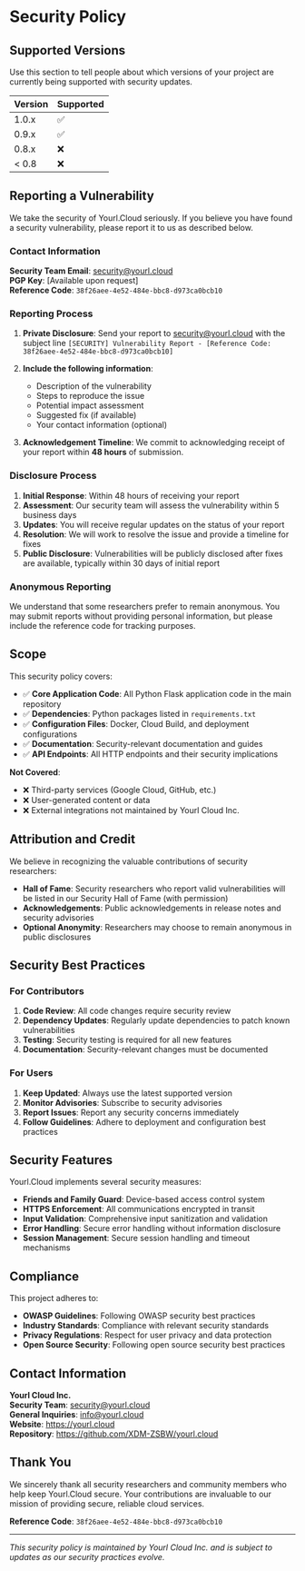 # Security Policy

## Supported Versions

Use this section to tell people about which versions of your project are currently being supported with security updates.

| Version | Supported          |
| ------- | ------------------ |
| 1.0.x   | :white_check_mark: |
| 0.9.x   | :white_check_mark: |
| 0.8.x   | :x:                |
| < 0.8   | :x:                |

## Reporting a Vulnerability

We take the security of Yourl.Cloud seriously. If you believe you have found a security vulnerability, please report it to us as described below.

### Contact Information

**Security Team Email**: security@yourl.cloud  
**PGP Key**: [Available upon request]  
**Reference Code**: `38f26aee-4e52-484e-bbc8-d973ca0bcb10`

### Reporting Process

1. **Private Disclosure**: Send your report to security@yourl.cloud with the subject line `[SECURITY] Vulnerability Report - [Reference Code: 38f26aee-4e52-484e-bbc8-d973ca0bcb10]`

2. **Include the following information**:
   - Description of the vulnerability
   - Steps to reproduce the issue
   - Potential impact assessment
   - Suggested fix (if available)
   - Your contact information (optional)

3. **Acknowledgement Timeline**: We commit to acknowledging receipt of your report within **48 hours** of submission.

### Disclosure Process

1. **Initial Response**: Within 48 hours of receiving your report
2. **Assessment**: Our security team will assess the vulnerability within 5 business days
3. **Updates**: You will receive regular updates on the status of your report
4. **Resolution**: We will work to resolve the issue and provide a timeline for fixes
5. **Public Disclosure**: Vulnerabilities will be publicly disclosed after fixes are available, typically within 30 days of initial report

### Anonymous Reporting

We understand that some researchers prefer to remain anonymous. You may submit reports without providing personal information, but please include the reference code for tracking purposes.

## Scope

This security policy covers:

- ✅ **Core Application Code**: All Python Flask application code in the main repository
- ✅ **Dependencies**: Python packages listed in `requirements.txt`
- ✅ **Configuration Files**: Docker, Cloud Build, and deployment configurations
- ✅ **Documentation**: Security-relevant documentation and guides
- ✅ **API Endpoints**: All HTTP endpoints and their security implications

**Not Covered**:
- ❌ Third-party services (Google Cloud, GitHub, etc.)
- ❌ User-generated content or data
- ❌ External integrations not maintained by Yourl Cloud Inc.

## Attribution and Credit

We believe in recognizing the valuable contributions of security researchers:

- **Hall of Fame**: Security researchers who report valid vulnerabilities will be listed in our Security Hall of Fame (with permission)
- **Acknowledgements**: Public acknowledgements in release notes and security advisories
- **Optional Anonymity**: Researchers may choose to remain anonymous in public disclosures

## Security Best Practices

### For Contributors

1. **Code Review**: All code changes require security review
2. **Dependency Updates**: Regularly update dependencies to patch known vulnerabilities
3. **Testing**: Security testing is required for all new features
4. **Documentation**: Security-relevant changes must be documented

### For Users

1. **Keep Updated**: Always use the latest supported version
2. **Monitor Advisories**: Subscribe to security advisories
3. **Report Issues**: Report any security concerns immediately
4. **Follow Guidelines**: Adhere to deployment and configuration best practices

## Security Features

Yourl.Cloud implements several security measures:

- **Friends and Family Guard**: Device-based access control system
- **HTTPS Enforcement**: All communications encrypted in transit
- **Input Validation**: Comprehensive input sanitization and validation
- **Error Handling**: Secure error handling without information disclosure
- **Session Management**: Secure session handling and timeout mechanisms

## Compliance

This project adheres to:

- **OWASP Guidelines**: Following OWASP security best practices
- **Industry Standards**: Compliance with relevant security standards
- **Privacy Regulations**: Respect for user privacy and data protection
- **Open Source Security**: Following open source security best practices

## Contact Information

**Yourl Cloud Inc.**  
**Security Team**: security@yourl.cloud  
**General Inquiries**: info@yourl.cloud  
**Website**: https://yourl.cloud  
**Repository**: https://github.com/XDM-ZSBW/yourl.cloud  

## Thank You

We sincerely thank all security researchers and community members who help keep Yourl.Cloud secure. Your contributions are invaluable to our mission of providing secure, reliable cloud services.

**Reference Code**: `38f26aee-4e52-484e-bbc8-d973ca0bcb10`

---

*This security policy is maintained by Yourl Cloud Inc. and is subject to updates as our security practices evolve.*
